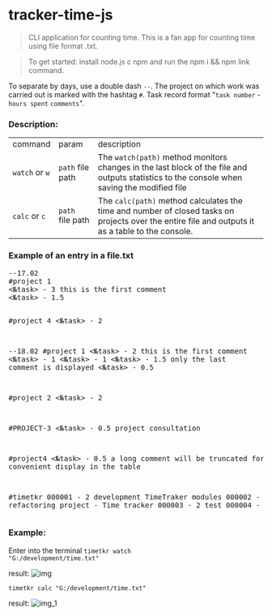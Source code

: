 # tracker-time-js
>CLI application for counting time. This is a fan app for counting time using file format .txt.

>To get started: install node.js c npm and run the npm i && npm link command.

To separate by days, use a double dash <code>--</code>. The project on which work was carried out 
is marked with the hashtag <code>#</code>. Task record format 
"<code>task number</code> - <code>hours spent</code> <code>comments</code>".

<h3>Description:</h3>
<table>
    <tr>
        <td>command</td>
        <td>param</td>
        <td>description</td>
    </tr>
    <tr>
        <td><code>watch</code> or <code>w</code></td>
        <td><code>path</code> file path</td>
        <td>The <code>watch(path)</code> method monitors changes in the last block of the file 
            and outputs statistics to the console when saving the modified file</td>
    </tr>
    <tr>
        <td><code>calc</code> or <code>c</code></td>
        <td><code>path </code> file path</td>
        <td>The <code>calc(path)</code> method calculates the time and number of closed tasks on projects
        over the entire file and outputs it as a table to the console.</td>
    </tr>
</table>

<h3>Example of an entry in a file.txt</h3>
<pre>
--17.02
#project 1
<№task> - 3 this is the first comment
<№task> - 1.5

#project 4
<№task> - 2

--18.02
#project 1
<№task> - 2 this is the first comment
<№task> - 1
<№task> - 1
<№task> - 1.5 only the last comment is displayed
<№task> - 0.5

#project 2
<№task> - 2

#PROJECT-3
<№task> - 0.5 project consultation

#project4
<№task> - 0.5 a long comment will be truncated for convenient display in the table

#timetkr
000001 - 2 development TimeTraker modules
000002 - 1 refactoring project - Time tracker
000003 - 2 test
000004 - 2
</pre>

<h3>Example:</h3>  

Enter into the terminal 
<code>timetkr watch "G:/development/time.txt"</code>

result:
![img](https://user-images.githubusercontent.com/73838948/221440400-7b43f1c1-8ef6-47a7-b1a3-3c741751a947.png)

<code>timetkr calc "G:/development/time.txt"</code>

result:
![img_1](https://user-images.githubusercontent.com/73838948/221440405-f91b519c-64b0-403b-a0e6-d503a14d7652.png)

